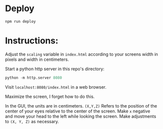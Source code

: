 # Deploy

```shell
npm run deploy
```

# Instructions:

Adjust the `scaling` variable in `index.html` according to your screens width in pixels and width in centimeters.

Start a python http server in this repo's directory:

```python
python -m http.server 8080
```

Visit `localhost:8080/index.html` in a web browser.

Maximize the screen, I forget how to do this.

In the GUI, the units are in centimeters. `(X,Y,Z)` Refers to the position of the center of your eyes relative to the center of the screen. Make `x` negative and move your head to the left while looking the screen. Make adjustments to `(X, Y, Z)` as necessary.
